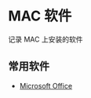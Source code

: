 # MAC 软件

记录 MAC 上安装的软件

## 常用软件

- [Microsoft Office](https://github.com/alsyundawy/Microsoft-Office-For-MacOS)
